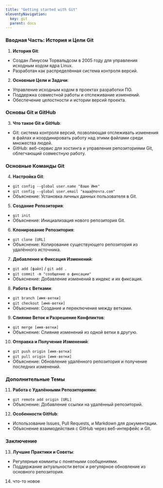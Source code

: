 ```yaml
---
title: "Getting started with Git"
eleventyNavigation:
  key: git
  parent: docs
---
```


### Вводная Часть: История и Цели Git

1. **История Git**:
  - Создан Линусом Торвальдсом в 2005 году для управления исходным кодом ядра Linux.
  - Разработан как распределённая система контроля версий.

2. **Основные Цели и Задачи**:
  - Управление исходным кодом в проектах разработки ПО.
  - Поддержка совместной работы и отслеживание изменений.
  - Обеспечение целостности и истории версий проекта.

### Основы Git и GitHub

3. **Что такое Git и GitHub**:
  - Git: система контроля версий, позволяющая отслеживать изменения в файлах и координировать работу над этими файлами среди множества людей.
  - GitHub: веб-сервис для хостинга и управления репозиториями Git, облегчающий совместную работу.

### Основные Команды Git

4. **Настройка Git**:
  - `git config --global user.name "Ваше Имя"`
  - `git config --global user.email "ваша@почта.com"`
  - Объяснение: Установка личных данных пользователя в Git.

5. **Создание Репозитория**:
  - `git init`
  - Объяснение: Инициализация нового репозитория Git.

6. **Клонирование Репозитория**:
  - `git clone [URL]`
  - Объяснение: Копирование существующего репозитория из удалённого источника.

7. **Добавление и Фиксация Изменений**:
  - `git add [файл]` / `git add .`
  - `git commit -m "сообщение о фиксации"`
  - Объяснение: Добавление изменений в индекс и их фиксация.

8. **Работа с Ветками**:
  - `git branch [имя-ветки]`
  - `git checkout [имя-ветки]`
  - Объяснение: Создание и переключение между ветками.

9. **Слияние Веток и Разрешение Конфликтов**:
  - `git merge [имя-ветки]`
  - Объяснение: Слияние изменений из одной ветки в другую.

10. **Отправка и Получение Изменений**:
  - `git push origin [имя-ветки]`
  - `git pull origin [имя-ветки]`
  - Объяснение: Обновление удалённого репозитория и получение последних изменений.

### Дополнительные Темы

11. **Работа с Удалёнными Репозиториями**:
  - `git remote add origin [URL]`
  - Объяснение: Добавление ссылки на удалённый репозиторий.

12. **Особенности GitHub**:
  - Использование Issues, Pull Requests, и Markdown для документации.
  - Объяснение взаимодействия с GitHub через веб-интерфейс и Git.

### Заключение

13. **Лучшие Практики и Советы**:
  - Регулярные коммиты с понятными сообщениями.
  - Поддержание актуальности веток и регулярное обновление из основного репозитория.

14. что-то новое
